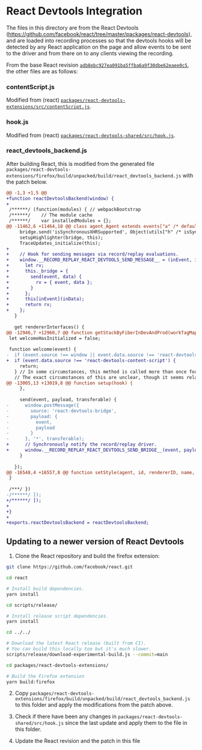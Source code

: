 # React Devtools Integration

The files in this directory are from the React Devtools (https://github.com/facebook/react/tree/master/packages/react-devtools), and are loaded into recording processes so that the devtools hooks will be detected by any React application on the page and allow events to be sent to the driver and from there on to any clients viewing the recording.

From the base React revision [`adb8ebc927ea091ba5ffba6a9f30dbe62eaee0c5`](https://github.com/facebook/react/commit/adb8ebc927ea091ba5ffba6a9f30dbe62eaee0c5), the other files are as follows:

### contentScript.js

Modified from (react) [`packages/react-devtools-extensions/src/contentScript.js`](https://github.com/facebook/react/blob/main/packages/react-devtools-extensions/src/contentScript.js).

### hook.js

Modified from (react) [`packages/react-devtools-shared/src/hook.js`](https://github.com/facebook/react/blob/main/packages/react-devtools-shared/src/hook.js).

### react_devtools_backend.js

After building React, this is modified from the generated file `packages/react-devtools-extensions/firefox/build/unpacked/build/react_devtools_backend.js` with the patch below.

```diff
@@ -1,3 +1,5 @@
+function reactDevtoolsBackend(window) {
+
 /******/ (function(modules) { // webpackBootstrap
 /******/    // The module cache
 /******/    var installedModules = {};
@@ -11462,6 +11464,18 @@ class agent_Agent extends events["a" /* default */] {
     bridge.send('isSynchronousXHRSupported', Object(utils["h" /* isSynchronousXHRSupported */])());
     setupHighlighter(bridge, this);
     TraceUpdates_initialize(this);
+
+    // Hook for sending messages via record/replay evaluations.
+    window.__RECORD_REPLAY_REACT_DEVTOOLS_SEND_MESSAGE__ = (inEvent, inData) => {
+      let rv;
+      this._bridge = {
+        send(event, data) {
+          rv = { event, data };
+        }
+      };
+      this[inEvent](inData);
+      return rv;
+    };
   }
 
   get rendererInterfaces() {
@@ -12946,7 +12960,7 @@ function getStackByFiberInDevAndProd(workTagMap, workInProgress, currentDispatch
 let welcomeHasInitialized = false;
 
 function welcome(event) {
-  if (event.source !== window || event.data.source !== 'react-devtools-content-script') {
+  if (event.data.source !== 'react-devtools-content-script') {
     return;
   } // In some circumstances, this method is called more than once for a single welcome message.
   // The exact circumstances of this are unclear, though it seems related to 3rd party event batching code.
@@ -13005,13 +13019,8 @@ function setup(hook) {
     },
 
     send(event, payload, transferable) {
-      window.postMessage({
-        source: 'react-devtools-bridge',
-        payload: {
-          event,
-          payload
-        }
-      }, '*', transferable);
+      // Synchronously notify the record/replay driver.
+      window.__RECORD_REPLAY_REACT_DEVTOOLS_SEND_BRIDGE__(event, payload);
     }
 
   });
@@ -16548,4 +16557,8 @@ function setStyle(agent, id, rendererID, name, value) {
 }
 
 /***/ })
-/******/ ]);
+/******/ ]);
+
+}
+
+exports.reactDevtoolsBackend = reactDevtoolsBackend;
```

## Updating to a newer version of React Devtools

1. Clone the React repository and build the firefox extension:
```sh
git clone https://github.com/facebook/react.git

cd react

# Install build dependencies.
yarn install

cd scripts/release/

# Install release script dependencies.
yarn install

cd ../../

# Download the latest React release (built from CI).
# You can build this locally too but it's much slower.
scripts/release/download-experimental-build.js --commit=main

cd packages/react-devtools-extensions/

# Build the Firefox extension
yarn build:firefox
```

2. Copy `packages/react-devtools-extensions/firefox/build/unpacked/build/react_devtools_backend.js` to this folder and apply the modifications from the patch above.

3. Check if there have been any changes in `packages/react-devtools-shared/src/hook.js` since the last update and apply them to the file in this folder.

4. Update the React revision and the patch in this file
